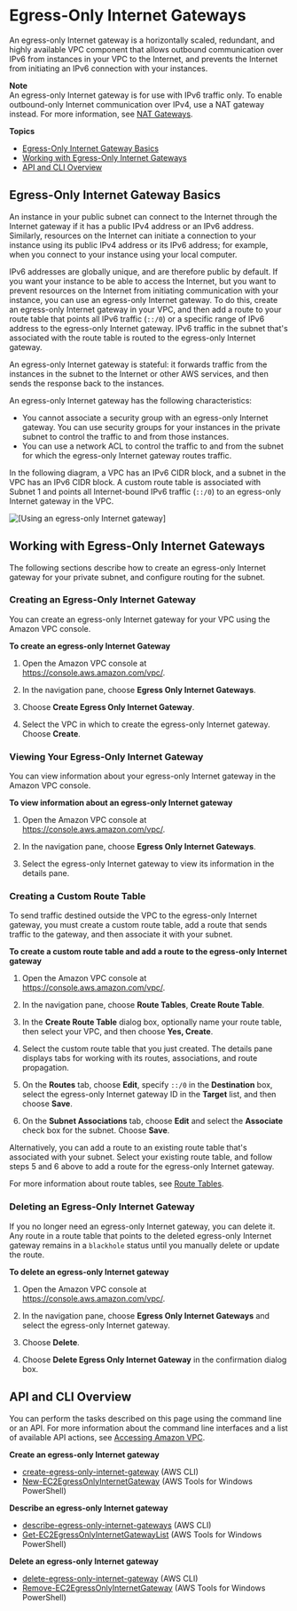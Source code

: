 # Egress\-Only Internet Gateways<a name="egress-only-internet-gateway"></a>

An egress\-only Internet gateway is a horizontally scaled, redundant, and highly available VPC component that allows outbound communication over IPv6 from instances in your VPC to the Internet, and prevents the Internet from initiating an IPv6 connection with your instances\.

**Note**  
An egress\-only Internet gateway is for use with IPv6 traffic only\. To enable outbound\-only Internet communication over IPv4, use a NAT gateway instead\. For more information, see [NAT Gateways](vpc-nat-gateway.md)\.

**Topics**
+ [Egress\-Only Internet Gateway Basics](#egress-only-internet-gateway-basics)
+ [Working with Egress\-Only Internet Gateways](#egress-only-internet-gateway-working-with)
+ [API and CLI Overview](#egress-only-internet-gateway-api-cli)

## Egress\-Only Internet Gateway Basics<a name="egress-only-internet-gateway-basics"></a>

An instance in your public subnet can connect to the Internet through the Internet gateway if it has a public IPv4 address or an IPv6 address\. Similarly, resources on the Internet can initiate a connection to your instance using its public IPv4 address or its IPv6 address; for example, when you connect to your instance using your local computer\.

IPv6 addresses are globally unique, and are therefore public by default\. If you want your instance to be able to access the Internet, but you want to prevent resources on the Internet from initiating communication with your instance, you can use an egress\-only Internet gateway\. To do this, create an egress\-only Internet gateway in your VPC, and then add a route to your route table that points all IPv6 traffic \(`::/0`\) or a specific range of IPv6 address to the egress\-only Internet gateway\. IPv6 traffic in the subnet that's associated with the route table is routed to the egress\-only Internet gateway\.

An egress\-only Internet gateway is stateful: it forwards traffic from the instances in the subnet to the Internet or other AWS services, and then sends the response back to the instances\.

An egress\-only Internet gateway has the following characteristics:
+ You cannot associate a security group with an egress\-only Internet gateway\. You can use security groups for your instances in the private subnet to control the traffic to and from those instances\.
+ You can use a network ACL to control the traffic to and from the subnet for which the egress\-only Internet gateway routes traffic\. 

In the following diagram, a VPC has an IPv6 CIDR block, and a subnet in the VPC has an IPv6 CIDR block\. A custom route table is associated with Subnet 1 and points all Internet\-bound IPv6 traffic \(`::/0`\) to an egress\-only Internet gateway in the VPC\.

![\[Using an egress-only Internet gateway\]](http://docs.aws.amazon.com/vpc/latest/userguide/images/egress-only-igw-diagram.png)

## Working with Egress\-Only Internet Gateways<a name="egress-only-internet-gateway-working-with"></a>

The following sections describe how to create an egress\-only Internet gateway for your private subnet, and configure routing for the subnet\. 

### Creating an Egress\-Only Internet Gateway<a name="egress-only-internet-gateway-create"></a>

You can create an egress\-only Internet gateway for your VPC using the Amazon VPC console\.

**To create an egress\-only Internet Gateway**

1. Open the Amazon VPC console at [https://console\.aws\.amazon\.com/vpc/](https://console.aws.amazon.com/vpc/)\.

1. In the navigation pane, choose **Egress Only Internet Gateways**\.

1. Choose **Create Egress Only Internet Gateway**\.

1. Select the VPC in which to create the egress\-only Internet gateway\. Choose **Create**\.

### Viewing Your Egress\-Only Internet Gateway<a name="egress-only-internet-gateway-describe"></a>

You can view information about your egress\-only Internet gateway in the Amazon VPC console\.

**To view information about an egress\-only Internet gateway**

1. Open the Amazon VPC console at [https://console\.aws\.amazon\.com/vpc/](https://console.aws.amazon.com/vpc/)\.

1. In the navigation pane, choose **Egress Only Internet Gateways**\.

1. Select the egress\-only Internet gateway to view its information in the details pane\.

### Creating a Custom Route Table<a name="egress-only-internet-gateway-routing"></a>

To send traffic destined outside the VPC to the egress\-only Internet gateway, you must create a custom route table, add a route that sends traffic to the gateway, and then associate it with your subnet\. 

**To create a custom route table and add a route to the egress\-only Internet gateway**

1. Open the Amazon VPC console at [https://console\.aws\.amazon\.com/vpc/](https://console.aws.amazon.com/vpc/)\.

1. In the navigation pane, choose **Route Tables**, **Create Route Table**\.

1. In the **Create Route Table** dialog box, optionally name your route table, then select your VPC, and then choose **Yes, Create**\.

1. Select the custom route table that you just created\. The details pane displays tabs for working with its routes, associations, and route propagation\.

1. On the **Routes** tab, choose **Edit**, specify `::/0` in the **Destination** box, select the egress\-only Internet gateway ID in the **Target** list, and then choose **Save**\. 

1. On the **Subnet Associations** tab, choose **Edit** and select the **Associate** check box for the subnet\. Choose **Save**\.

Alternatively, you can add a route to an existing route table that's associated with your subnet\. Select your existing route table, and follow steps 5 and 6 above to add a route for the egress\-only Internet gateway\.

For more information about route tables, see [Route Tables](VPC_Route_Tables.md)\.

### Deleting an Egress\-Only Internet Gateway<a name="egress-only-internet-gateway-delete"></a>

If you no longer need an egress\-only Internet gateway, you can delete it\. Any route in a route table that points to the deleted egress\-only Internet gateway remains in a `blackhole` status until you manually delete or update the route\.

**To delete an egress\-only Internet gateway**

1. Open the Amazon VPC console at [https://console\.aws\.amazon\.com/vpc/](https://console.aws.amazon.com/vpc/)\.

1. In the navigation pane, choose **Egress Only Internet Gateways** and select the egress\-only Internet gateway\.

1. Choose **Delete**\.

1. Choose **Delete Egress Only Internet Gateway** in the confirmation dialog box\.

## API and CLI Overview<a name="egress-only-internet-gateway-api-cli"></a>

You can perform the tasks described on this page using the command line or an API\. For more information about the command line interfaces and a list of available API actions, see [Accessing Amazon VPC](what-is-amazon-vpc.md#VPCInterfaces)\.

**Create an egress\-only Internet gateway**
+ [create\-egress\-only\-internet\-gateway](https://docs.aws.amazon.com/cli/latest/reference/ec2/create-egress-only-internet-gateway.html) \(AWS CLI\)
+ [New\-EC2EgressOnlyInternetGateway](https://docs.aws.amazon.com/powershell/latest/reference/items/New-EC2EgressOnlyInternetGateway.html) \(AWS Tools for Windows PowerShell\)

**Describe an egress\-only Internet gateway**
+ [describe\-egress\-only\-internet\-gateways](https://docs.aws.amazon.com/cli/latest/reference/ec2/describe-egress-only-internet-gateways.html) \(AWS CLI\)
+ [Get\-EC2EgressOnlyInternetGatewayList](https://docs.aws.amazon.com/powershell/latest/reference/items/Get-EC2EgressOnlyInternetGatewayList.html) \(AWS Tools for Windows PowerShell\)

**Delete an egress\-only Internet gateway**
+ [delete\-egress\-only\-internet\-gateway](https://docs.aws.amazon.com/cli/latest/reference/ec2/delete-egress-only-internet-gateway.html) \(AWS CLI\)
+ [Remove\-EC2EgressOnlyInternetGateway](https://docs.aws.amazon.com/powershell/latest/reference/items/Remove-EC2EgressOnlyInternetGateway.html) \(AWS Tools for Windows PowerShell\)